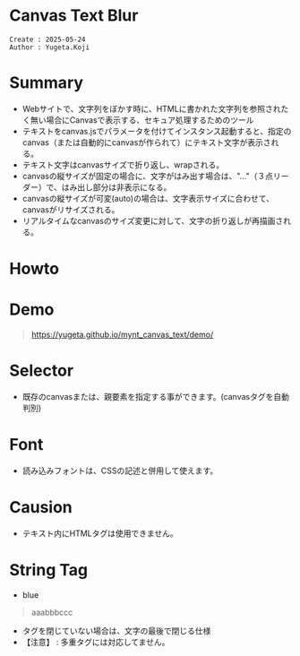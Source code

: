 Canvas Text Blur
===
```
Create : 2025-05-24
Author : Yugeta.Koji
```

# Summary
- Webサイトで、文字列をぼかす時に、HTMLに書かれた文字列を参照されたく無い場合にCanvasで表示する、セキュア処理するためのツール
- テキストをcanvas.jsでパラメータを付けてインスタンス起動すると、指定のcanvas（または自動的にcanvasが作られて）にテキスト文字が表示される。
- テキスト文字はcanvasサイズで折り返し、wrapされる。
- canvasの縦サイズが固定の場合に、文字がはみ出す場合は、"..."（３点リーダー）で、はみ出し部分は非表示になる。
- canvasの縦サイズが可変(auto)の場合は、文字表示サイズに合わせて、canvasがリサイズされる。
- リアルタイムなcanvasのサイズ変更に対して、文字の折り返しが再描画される。


# Howto



# Demo
> https://yugeta.github.io/mynt_canvas_text/demo/


# Selector
- 既存のcanvasまたは、親要素を指定する事ができます。(canvasタグを自動判別)


# Font
- 読み込みフォントは、CSSの記述と併用して使えます。


# Causion
- テキスト内にHTMLタグは使用できません。


# String Tag
- blue
> aaa<blur>bbb</blur>ccc

- タグを閉じていない場合は、文字の最後で閉じる仕様
- 【注意】 : 多重タグには対応してません。


